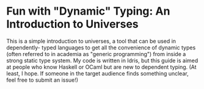 # Fun with "Dynamic" Typing: An Introduction to Universes

This is a simple introduction to universes, a tool that can be used in dependently-
typed languages to get all the convenience of dynamic types (often referred to in
academia as "generic programming") from inside a strong static type system. My code
is written in Idris, but this guide is aimed at people who know Haskell or OCaml
but are new to dependent typing. (At least, I hope. If someone in the target audience
finds something unclear, feel free to submit an issue!)